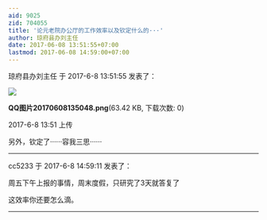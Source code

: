 ```yaml
---
aid: 9025
zid: 704055
title: '论元老院办公厅的工作效率以及钦定什么的···'
author: 琼府县办刘主任
date: 2017-06-08 13:51:55+07:00
lastmod: 2017-06-08 14:59:00+07:00
---
```


琼府县办刘主任 于 2017-6-8 13:51:55 发表了：

![](https://cdn.jsdelivr.net/gh/lzjluzijie/beichao@main/img/135102fq8qnnkyerzk5q5z.png)



**QQ图片20170608135048.png**(63.42 KB, 下载次数: 0)



2017-6-8 13:51 上传



另外，钦定了······容我三思······

---------

cc5233 于 2017-6-8 14:59:11 发表了：

周五下午上报的事情，周末度假，只研究了3天就答复了

这效率你还要怎么滴。

---------

